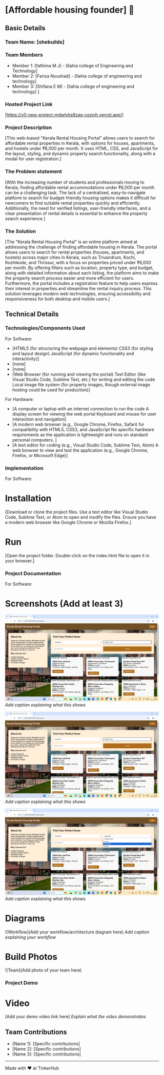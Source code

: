 # [Affordable housing founder] 🎯


## Basic Details
### Team Name: [shebuilds]


### Team Members
- Member 1: [fathima M J] - [Ilahia college of Engineering and Technology]
- Member 2: [Fariza Noushad] - [Ilahia college of engineering and technology]
- Member 3: [Shifana E M] - [Ilahia college of engineering and technology]
]

### Hosted Project Link
[https://v0-new-project-mdwlyhs8zaq-cezojh.vercel.app/]

### Project Description
[This web-based "Kerala Rental Housing Portal" allows users to search for affordable rental properties in Kerala, with options for houses, apartments, and hostels under ₹8,000 per month. It uses HTML, CSS, and JavaScript for the layout, styling, and dynamic property search functionality, along with a modal for user registration.]

### The Problem statement
[With the increasing number of students and professionals moving to Kerala, finding affordable rental accommodations under ₹8,000 per month can be a challenging task. The lack of a centralized, easy-to-navigate platform to search for budget-friendly housing options makes it difficult for newcomers to find suitable rental properties quickly and efficiently. Additionally, the need for verified listings, user-friendly interfaces, and a clear presentation of rental details is essential to enhance the property search experience.]

### The Solution
[The "Kerala Rental Housing Portal" is an online platform aimed at addressing the challenge of finding affordable housing in Kerala. The portal allows users to search for rental properties (houses, apartments, and hostels) across major cities in Kerala, such as Trivandrum, Kochi, Kozhikode, and Thrissur, with a focus on properties priced under ₹8,000 per month. By offering filters such as location, property type, and budget, along with detailed information about each listing, the platform aims to make the property search process easier and more efficient for users. Furthermore, the portal includes a registration feature to help users express their interest in properties and streamline the rental inquiry process. This solution leverages modern web technologies, ensuring accessibility and responsiveness for both desktop and mobile users.]

## Technical Details
### Technologies/Components Used
For Software:
- [HTML5 (for structuring the webpage and elements)
CSS3 (for styling and layout design)
JavaScript (for dynamic functionality and interactivity)]
- [none]
- [none]
- [Web Browser (for running and viewing the portal)
Text Editor (like Visual Studio Code, Sublime Text, etc.) for writing and editing the code
Local image file system (for property images, though external image hosting could be used for production)]

For Hardware:
- [A computer or laptop with an internet connection to run the code
A display screen for viewing the web portal
Keyboard and mouse for user interaction and navigation]
- [A modern web browser (e.g., Google Chrome, Firefox, Safari) for compatibility with HTML5, CSS3, and JavaScript
No specific hardware requirements as the application is lightweight and runs on standard personal computers.
]
- [A text editor for coding (e.g., Visual Studio Code, Sublime Text, Atom)
A web browser to view and test the application (e.g., Google Chrome, Firefox, or Microsoft Edge)]

### Implementation
For Software:
# Installation
[Download or clone the project files.
Use a text editor like Visual Studio Code, Sublime Text, or Atom to open and modify the files.
Ensure you have a modern web browser like Google Chrome or Mozilla Firefox.]

# Run
[Open the project folder.
Double-click on the index.html file to open it in your browser.]

### Project Documentation
For Software:

# Screenshots (Add at least 3)
![Screenshot 2025-02-09 100931.png](https://github.com/fathima3367/shebuilds/blob/main/image/Screenshot%202025-02-09%20100931.png)
*Add caption explaining what this shows*

![Screenshot 2025-02-09 102213.png](https://github.com/fathima3367/shebuilds/blob/main/image/Screenshot%202025-02-09%20102213.png)
*Add caption explaining what this shows*

![Screenshot3](https://github.com/fathima3367/shebuilds/blob/main/image/Screenshot%202025-02-09%20102242.png)
*Add caption explaining what this shows*

# Diagrams
![Workflow](Add your workflow/architecture diagram here)
*Add caption explaining your workflow*


# Build Photos
![Team](Add photo of your team here)



### Project Demo
# Video
[Add your demo video link here]
*Explain what the video demonstrates*


## Team Contributions
- [Name 1]: [Specific contributions]
- [Name 2]: [Specific contributions]
- [Name 3]: [Specific contributions]

---
Made with ❤️ at TinkerHub
